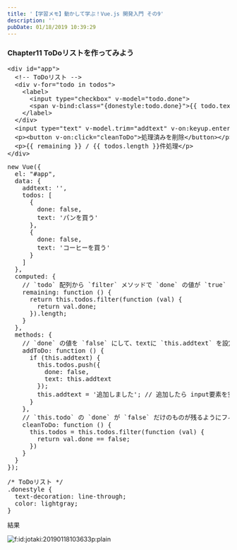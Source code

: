 ```yaml
---
title: '【学習メモ】動かして学ぶ！Vue.js 開発入門 その9'
description: ''
pubDate: 01/18/2019 10:39:29
---
```


<h3>Chapter11 ToDoリストを作ってみよう</h3>

<pre class="code lang-html" data-lang="html" data-unlink><span class="synIdentifier">&lt;</span><span class="synStatement">div</span><span class="synIdentifier"> </span><span class="synType">id</span><span class="synIdentifier">=</span><span class="synConstant">&quot;app&quot;</span><span class="synIdentifier">&gt;</span>
  <span class="synComment">&lt;!-- ToDoリスト --&gt;</span>
  <span class="synIdentifier">&lt;</span><span class="synStatement">div</span><span class="synIdentifier"> v-</span><span class="synType">for</span><span class="synIdentifier">=</span><span class="synConstant">&quot;todo in todos&quot;</span><span class="synIdentifier">&gt;</span>
    <span class="synIdentifier">&lt;</span><span class="synStatement">label</span><span class="synIdentifier">&gt;</span>
      <span class="synIdentifier">&lt;</span><span class="synStatement">input</span><span class="synIdentifier"> </span><span class="synType">type</span><span class="synIdentifier">=</span><span class="synConstant">&quot;checkbox&quot;</span><span class="synIdentifier"> v-model=</span><span class="synConstant">&quot;todo.done&quot;</span><span class="synIdentifier">&gt;</span>
      <span class="synIdentifier">&lt;</span><span class="synStatement">span</span><span class="synIdentifier"> v-bind:</span><span class="synType">class</span><span class="synIdentifier">=</span><span class="synConstant">&quot;{donestyle:todo.done}&quot;</span><span class="synIdentifier">&gt;</span>{{ todo.text }}<span class="synIdentifier">&lt;/</span><span class="synStatement">span</span><span class="synIdentifier">&gt;</span>
    <span class="synIdentifier">&lt;/</span><span class="synStatement">label</span><span class="synIdentifier">&gt;</span>
  <span class="synIdentifier">&lt;/</span><span class="synStatement">div</span><span class="synIdentifier">&gt;</span>
  <span class="synIdentifier">&lt;</span><span class="synStatement">input</span><span class="synIdentifier"> </span><span class="synType">type</span><span class="synIdentifier">=</span><span class="synConstant">&quot;text&quot;</span><span class="synIdentifier"> v-model.trim=</span><span class="synConstant">&quot;addtext&quot;</span><span class="synIdentifier"> v-on:keyup.enter=</span><span class="synConstant">&quot;addToDo&quot;</span><span class="synIdentifier"> placeholder=</span><span class="synConstant">&quot;すること&quot;</span><span class="synIdentifier">&gt;</span>
  <span class="synIdentifier">&lt;</span><span class="synStatement">p</span><span class="synIdentifier">&gt;&lt;</span><span class="synStatement">button</span><span class="synIdentifier"> v-on:click=</span><span class="synConstant">&quot;cleanToDo&quot;</span><span class="synIdentifier">&gt;</span>処理済みを削除<span class="synIdentifier">&lt;/</span><span class="synStatement">button</span><span class="synIdentifier">&gt;&lt;/</span><span class="synStatement">p</span><span class="synIdentifier">&gt;</span>
  <span class="synIdentifier">&lt;</span><span class="synStatement">p</span><span class="synIdentifier">&gt;</span>{{ remaining }} / {{ todos.length }}件処理<span class="synIdentifier">&lt;/</span><span class="synStatement">p</span><span class="synIdentifier">&gt;</span>
<span class="synIdentifier">&lt;/</span><span class="synStatement">div</span><span class="synIdentifier">&gt;</span>
</pre>

<pre class="code lang-javascript" data-lang="javascript" data-unlink><span class="synStatement">new</span> Vue(<span class="synIdentifier">{</span>
  el: <span class="synConstant">&quot;#app&quot;</span>,
  data: <span class="synIdentifier">{</span>
    addtext: <span class="synConstant">''</span>,
    todos: <span class="synIdentifier">[</span>
      <span class="synIdentifier">{</span>
        done: <span class="synConstant">false</span>,
        text: <span class="synConstant">'パンを買う'</span>
      <span class="synIdentifier">}</span>,
      <span class="synIdentifier">{</span>
        done: <span class="synConstant">false</span>,
        text: <span class="synConstant">'コーヒーを買う'</span>
      <span class="synIdentifier">}</span>
    <span class="synIdentifier">]</span>
  <span class="synIdentifier">}</span>,
  computed: <span class="synIdentifier">{</span>
    <span class="synComment">// `todo` 配列から `filter` メソッドで `done` の値が `true` のものだけ取り出してその個数を返す</span>
    remaining: <span class="synIdentifier">function</span> () <span class="synIdentifier">{</span>
      <span class="synStatement">return</span> <span class="synIdentifier">this</span>.todos.filter(<span class="synIdentifier">function</span> (val) <span class="synIdentifier">{</span>
        <span class="synStatement">return</span> val.done;
      <span class="synIdentifier">}</span>).length;
    <span class="synIdentifier">}</span>
  <span class="synIdentifier">}</span>,
  methods: <span class="synIdentifier">{</span>
    <span class="synComment">// `done` の値を `false` にして、textに `this.addtext` を設定したオブジェクトを、`this.todos` 配列に追加</span>
    addToDo: <span class="synIdentifier">function</span> () <span class="synIdentifier">{</span>
      <span class="synStatement">if</span> (<span class="synIdentifier">this</span>.addtext) <span class="synIdentifier">{</span>
        <span class="synIdentifier">this</span>.todos.push(<span class="synIdentifier">{</span>
          done: <span class="synConstant">false</span>,
          text: <span class="synIdentifier">this</span>.addtext
        <span class="synIdentifier">}</span>);
        <span class="synIdentifier">this</span>.addtext = <span class="synConstant">'追加しました'</span>; <span class="synComment">// 追加したら input要素を空にするために `this.addtext` を空にする</span>
      <span class="synIdentifier">}</span>
    <span class="synIdentifier">}</span>,
    <span class="synComment">// `this.todo` の `done` が `false` だけのものが残るようにフィルターをかけて、`this.todos` に入れ直します。</span>
    cleanToDo: <span class="synIdentifier">function</span> () <span class="synIdentifier">{</span>
      <span class="synIdentifier">this</span>.todos = <span class="synIdentifier">this</span>.todos.filter(<span class="synIdentifier">function</span> (val) <span class="synIdentifier">{</span>
        <span class="synStatement">return</span> val.done == <span class="synConstant">false</span>;
      <span class="synIdentifier">}</span>)
    <span class="synIdentifier">}</span>
  <span class="synIdentifier">}</span>
<span class="synIdentifier">}</span>);
</pre>

<pre class="code lang-css" data-lang="css" data-unlink><span class="synComment">/* ToDoリスト */</span>
<span class="synIdentifier">.donestyle</span> <span class="synIdentifier">{</span>
  <span class="synType">text-decoration</span>: <span class="synConstant">line-through</span>;
  <span class="synType">color</span>: <span class="synConstant">lightgray</span>;
<span class="synIdentifier">}</span>
</pre>

<p>結果</p>

<p><span itemscope itemtype="http://schema.org/Photograph"><img src="/images/hatena/20190118103633.png" alt="f:id:jotaki:20190118103633p:plain" title="f:id:jotaki:20190118103633p:plain" class="hatena-fotolife" itemprop="image"></span></p>
